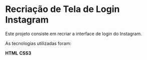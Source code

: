 # Recriação de Tela de Login Instagram 

Este projeto consiste em recriar a interface de login do Instagram.

As tecnologias utilizadas foram:

**HTML**
**CSS3**
